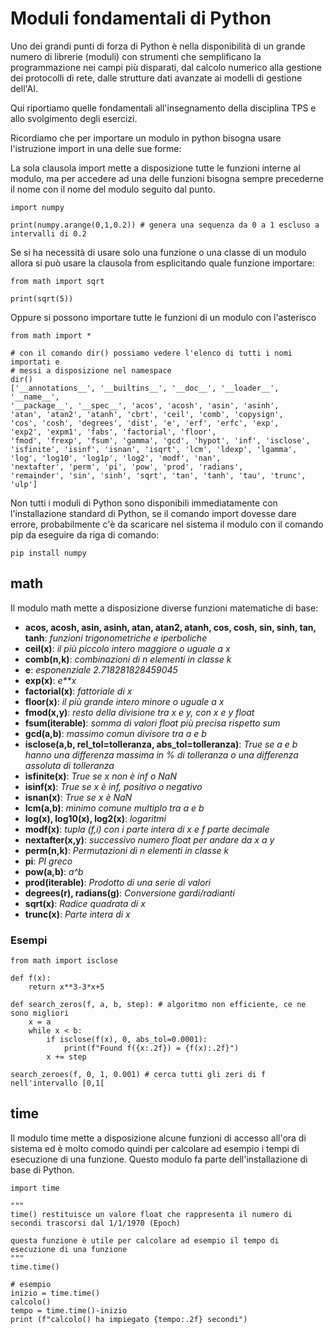 # Moduli fondamentali di Python #

Uno dei grandi punti di forza di Python è nella disponibilità di un grande numero di librerie (moduli) con strumenti che semplificano la programmazione nei campi più disparati, dal calcolo numerico alla gestione dei protocolli di rete, dalle strutture dati avanzate ai modelli di gestione dell'AI.

Qui riportiamo quelle fondamentali all'insegnamento della disciplina TPS e allo svolgimento degli esercizi.

Ricordiamo che per importare un modulo in python bisogna usare l'istruzione import in una delle sue forme:

La sola clausola import mette a disposizione tutte le funzioni interne al modulo, ma per accedere ad una delle funzioni bisogna sempre precederne il nome con il nome del modulo seguito dal punto.
    
    import numpy 
    
    print(numpy.arange(0,1,0.2)) # genera una sequenza da 0 a 1 escluso a intervalli di 0.2
    
Se si ha necessità di usare solo una funzione o una classe di un modulo allora si può usare la clausola from esplicitando quale funzione importare:
    
    from math import sqrt
    
    print(sqrt(5))
    
Oppure si possono importare tutte le funzioni di un modulo con l'asterisco
    
    from math import *
    
    # con il comando dir() possiamo vedere l'elenco di tutti i nomi importati e
    # messi a disposizione nel namespace
    dir()
    ['__annotations__', '__builtins__', '__doc__', '__loader__', '__name__', 
    '__package__', '__spec__', 'acos', 'acosh', 'asin', 'asinh', 
    'atan', 'atan2', 'atanh', 'cbrt', 'ceil', 'comb', 'copysign', 
    'cos', 'cosh', 'degrees', 'dist', 'e', 'erf', 'erfc', 'exp', 
    'exp2', 'expm1', 'fabs', 'factorial', 'floor', 
    'fmod', 'frexp', 'fsum', 'gamma', 'gcd', 'hypot', 'inf', 'isclose', 
    'isfinite', 'isinf', 'isnan', 'isqrt', 'lcm', 'ldexp', 'lgamma', 
    'log', 'log10', 'log1p', 'log2', 'modf', 'nan', 
    'nextafter', 'perm', 'pi', 'pow', 'prod', 'radians', 
    'remainder', 'sin', 'sinh', 'sqrt', 'tan', 'tanh', 'tau', 'trunc', 'ulp']
    
Non tutti i moduli di Python sono disponibili immediatamente con l'installazione standard di Python, se il comando import dovesse dare errore, probabilmente c'è da scaricare nel sistema il modulo con il comando pip da eseguire da riga di comando:

    pip install numpy

## math ##

Il modulo math mette a disposizione diverse funzioni matematiche di base:

- **acos, acosh, asin, asinh, atan, atan2, atanh, cos, cosh, sin, sinh, tan, tanh**: *funzioni trigonometriche e iperboliche*
- **ceil(x)**: *il più piccolo intero maggiore o uguale a x*
- **comb(n,k)**: *combinazioni di n elementi in classe k*
- **e**: *esponenziale 2.718281828459045* 
- **exp(x)**: *e\*\*x*
- **factorial(x)**: *fattoriale di x*
- **floor(x)**: *il più grande intero minore o uguale a x*
- **fmod(x,y)**: *resto della divisione tra x e y, con x e y float*
- **fsum(iterable)**: *somma di valori float più precisa rispetto sum*
- **gcd(a,b)**: *massimo comun divisore tra a e b*
- **isclose(a,b, rel_tol=tolleranza, abs_tol=tolleranza)**: *True se a e b hanno una differenza massima in % di tolleranza o una differenza assoluta di tolleranza* 
- **isfinite(x)**: *True se x non è inf o NaN*
- **isinf(x)**: *True se x è inf, positivo o negativo*
- **isnan(x)**: *True se x è NaN*
- **lcm(a,b)**: *minimo comune multiplo tra a e b*
- **log(x), log10(x), log2(x)**: *logaritmi*
- **modf(x)**: *tupla (f,i) con i parte intera di x e f parte decimale* 
- **nextafter(x,y)**: *successivo numero float per andare da x a y*
- **perm(n,k)**: *Permutazioni di n elementi in classe k*
- **pi**: *PI greco*
- **pow(a,b)**: *a^b* 
- **prod(iterable)**: *Prodotto di una serie di valori*
- **degrees(r), radians(g)**: *Conversione gardi/radianti* 
- **sqrt(x)**: *Radice quadrata di x*
- **trunc(x)**: *Parte intera di x*

### Esempi ###

    from math import isclose
    
    def f(x):
        return x**3-3*x+5
        
    def search_zeros(f, a, b, step): # algoritmo non efficiente, ce ne sono migliori
        x = a
        while x < b:
            if isclose(f(x), 0, abs_tol=0.0001):
                print(f"Found f({x:.2f}) = {f(x):.2f}")
            x += step
        
    search_zeroes(f, 0, 1, 0.001) # cerca tutti gli zeri di f nell'intervallo [0,1[
    
    
## time ##

Il modulo time mette a disposizione alcune funzioni di accesso all'ora di sistema ed è molto comodo quindi per calcolare ad esempio i tempi di esecuzione di una funzione. Questo modulo fa parte dell'installazione di base di Python.

    import time
    
    """
    time() restituisce un valore float che rappresenta il numero di secondi trascorsi dal 1/1/1970 (Epoch)
    
    questa funzione è utile per calcolare ad esempio il tempo di esecuzione di una funzione
    """
    time.time()

    # esempio
    inizio = time.time()
    calcolo()
    tempo = time.time()-inizio
    print (f"calcolo() ha impiegato {tempo:.2f} secondi")
